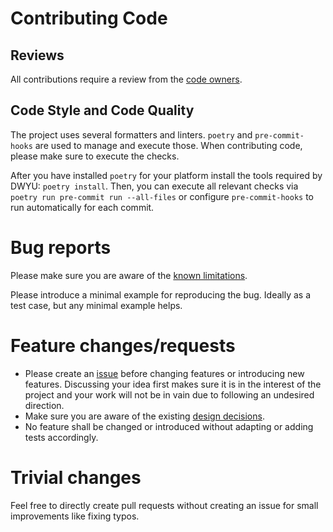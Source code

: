 # Contributing Code

## Reviews

All contributions require a review from the [code owners](.github/CODEOWNERS).

## Code Style and Code Quality

The project uses several formatters and linters. `poetry` and `pre-commit-hooks` are used to manage and execute those.
When contributing code, please make sure to execute the checks.

After you have installed `poetry` for your platform install the tools required by DWYU: `poetry install`.
Then, you can execute all relevant checks via `poetry run pre-commit run --all-files` or configure `pre-commit-hooks`
to run automatically for each commit.

# Bug reports

Please make sure you are aware of the [known limitations](https://github.com/martis42/depend_on_what_you_use#known-limitations).

Please introduce a minimal example for reproducing the bug.
Ideally as a test case, but any minimal example helps.

# Feature changes/requests

- Please create an [issue](https://github.com/martis42/depend_on_what_you_use/issues) before changing features or introducing new features.
  Discussing your idea first makes sure it is in the interest of the project and your work will not be in vain due to following an undesired direction.
- Make sure you are aware of the existing [design decisions](docs/design_decisions.md).
- No feature shall be changed or introduced without adapting or adding tests accordingly.

# Trivial changes

Feel free to directly create pull requests without creating an issue for small improvements like fixing typos.
